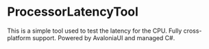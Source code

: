 # ProcessorLatencyTool

This is a simple tool used to test the latency for the CPU. Fully cross-platform support. Powered by AvaloniaUI and managed C#.
